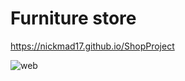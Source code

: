 # Furniture store

https://nickmad17.github.io/ShopProject

![web](https://github.com/NickMad17/ShopProject/assets/104986153/65e0ba41-e2e8-4b1f-b335-1480a6568f53)
